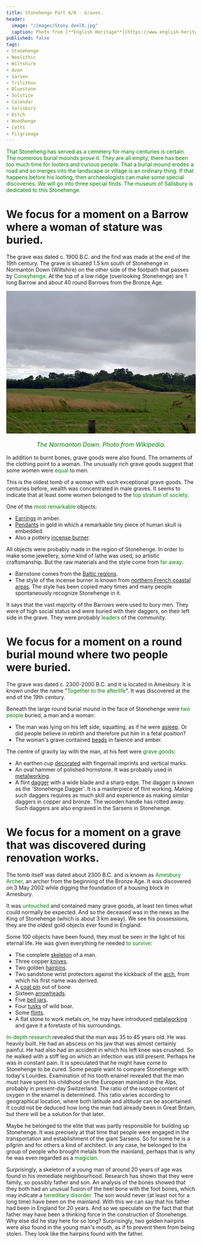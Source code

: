 ```yaml
---
title: Stonehenge Part 8/8 - Graves.
header:
  image: "/images/Stony deel8.jpg"
  caption: Photo from [**English Heritage**](https://www.english-heritage.org.uk)
published: false
tags:
- Stonehenge
- Neolithic
- Wiltshire
- Avon
- Sarsen
- Trilithon
- Bluestone
- Solstice
- Calendar
- Salisbury
- Ditch
- Woodhenge
- Celts
- Pilgrimage
---
```


<span style="color: green;">That Stoneheng has served as a cemetery for many centuries is certain. The numerous burial mounds prove it. They are all empty, there has been too much time for looters and curious people. That a burial mound erodes a road and so merges into the landscape or village is an ordinary thing. If that happens before his looting, then archaeologists can make some special discoveries. We will go into three special finds. The museum of Salisbury is dedicated to this Stonehenge.
</span>
# We focus for a moment on a Barrow where a woman of stature was buried. 
The grave was dated c. 1900 B.C. and the find was made at the end of the 19th century. The grave is situated 1.5 km south of Stonehenge in Normanton Down (Wiltshire) on the other side of the footpath that passes by <span style="color: green;">Coneyhenge</span>. At the top of a low ridge (overlooking Stonehenge) are 1 long Barrow and about 40 round Barrows from the Bronze Age.

<div align="center"><img src="/images/Normanton.jpg" alt="" width="" height=""></div>

<p style="text-align: center; font-size: 12pt;"><span style="color: green;"><i>The Normanton Down. Photo from Wikipedia.</i></span></p>

In addition to burnt bones, grave goods were also found. The ornaments of the clothing point to a woman. The unusually rich grave goods suggest that some women were <span style="color: green;">equal</span> to men.

This is the oldest tomb of a woman with such exceptional grave goods. The centuries before, wealth was concentrated in male graves. It seems to indicate that at least some women belonged to the <span style="color: green;">top stratum of society</span>.

One of the <span style="color: green;">most remarkable</span> objects:
* <u>Earrings</u> in amber.
* <u>Pendants</u> in gold in which a remarkable tiny piece of human skull is embedded.
* Also a pottery <u>incense burner</u>. 

All objects were probably made in the region of Stonehenge. In order to make some jewellery, some kind of lathe was used, so artistic craftsmanship. But the raw materials and the style come from <span style="color: green;">far away</span>:
* Barnstone comes from the <u>Baltic regions</u>. 
* The style of the incense burner is known from <u>northern French coastal areas</u>. The style has been copied many times and many people spontaneously recognize Stonehenge in it.

It says that the vast majority of the Barrows were used to bury men. They were of high social status and were buried with their daggers, on their left side in the grave. They were probably <span style="color: green;">leaders</span> of the community.
# We focus for a moment on a round burial mound where two people were buried. 

The grave was dated c. 2300-2000 B.C. and it is located in Amesbury. It is known under the name "<span style="color: green;">Together to the afterlife</span>". It was discovered at the end of the 19th century.

Beneath the large round burial mound in the face of Stonehenge were <span style="color: green;">two people</span> buried, a man and a woman:
* The man was lying on his left side, squatting, as if he were <u>asleep</u>. Or did people believe in rebirth and therefore put him in a fetal position?
* The woman's grave contained <u>beads</u> in faience and amber.

The centre of gravity lay with the man, at his feet were <span style="color: green;">grave goods</span>: 
* An earthen cup <u>decorated</u> with fingernail imprints and vertical marks.
* An oval hammer of polished hornstone. It was probably used in <u>metalworking</u>.
* A flint <u>dagger</u> with a wide blade and a sharp edge. The dagger is known as the 'Stonehenge Dagger'. It is a masterpiece of flint working. Making such daggers requires as much skill and experience as making similar daggers in copper and bronze. The wooden handle has rotted away. Such daggers are also engraved in the Sarsens in Stonehenge.

# We focus for a moment on a grave that was discovered during renovation works. 
The tomb itself was dated about 2300 B.C. and is known as <span style="color: green;">Amesbury Archer</span>, an archer from the beginning of the Bronze Age. It was discovered on 3 May 2002 while digging the foundation of a housing block in Amesbury. 

It was <span style="color: green;">untouched</span> and contained many grave goods, at least ten times what could normally be expected. And so the deceased was in the news as the King of Stonehenge (which is about 3 km away). We see his possessions, they are the oldest gold objects ever found in England.

Some 100 objects have been found, they must be seen in the light of his eternal life. He was given everything he needed <span style="color: green;">to survive</span>:
* The complete <u>skeleton</u> of a man.
* Three copper <u>knives</u>.
* Two golden <u>hairpins</u>.
* Two sandstone wrist protectors against the kickback of the <u>arch</u>, from which his first name was derived.
* A <u>coat pin</u> out of bone.
* Sixteen <u>arrowheads</u>.
* Five <u>bell jars</u>.
* Four <u>tusks</u> of wild boar.
* Some <u>flints</u>.
*  A flat stone to work metals on, he may have introduced <u>metalworking</u> and gave it a foretaste of his surroundings.

<span style="color: green;">In-depth research</span> revealed that the man was 35 to 45 years old. He was heavily built. He had an abscess on his jaw that was almost certainly painful. He had also had an accident in which his left knee was crushed. So he walked with a stiff leg on which an infection was still present. Perhaps he was in constant pain. It is speculated that he might have come to Stonehenge to be cured. Some people want to compare Stonehenge with today's Lourdes. Examination of his tooth enamel revealed that the man must have spent his childhood on the European mainland in the Alps, probably in present-day Switzerland. The ratio of the isotope content of oxygen in the enamel is determined. This ratio varies according to geographical location, where both latitude and altitude can be ascertained. It could not be deduced how long the man had already been in Great Britain, but there will be a solution for that later.

Maybe he belonged to the elite that was partly responsible for building up Stonehenge. It was precisely at that time that people were engaged in the transportation and establishment of the giant Sarsens. So for some he is a pilgrim and for others a kind of architect. In any case, he belonged to the group of people who brought metals from the mainland, perhaps that is why he was even regarded as a <span style="color: green;">magician</span>. 

Surprisingly, a skeleton of a young man of around 20 years of age was found in his immediate neighbourhood. Research has shown that they were family, so possibly father and son. An analysis of the bones showed that they both had an unusual fusion of the heel bone with the foot bones, which may indicate a <span style="color: green;">hereditary disorder</span>. The son would never (at least not for a long time) have been on the mainland. With this we can say that his father had been in England for 20 years. And so we speculate on the fact that that father may have been a thinking force in the construction of Stonehenge. Why else did he stay here for so long? Surprisingly, two golden hairpins were also found in the young man's mouth, as if to prevent them from being stolen. They look like the hairpins found with the father.
